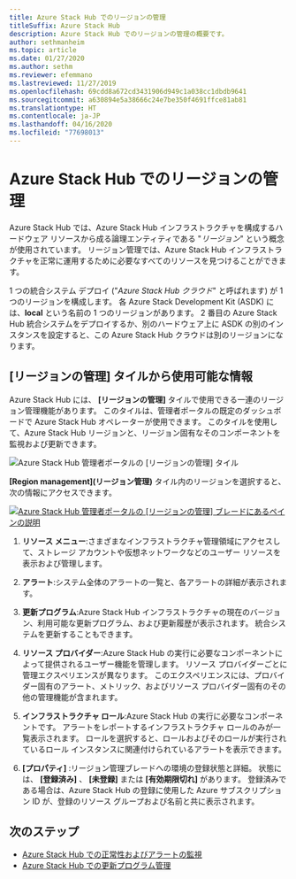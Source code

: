 ```yaml
---
title: Azure Stack Hub でのリージョンの管理
titleSuffix: Azure Stack Hub
description: Azure Stack Hub でのリージョンの管理の概要です。
author: sethmanheim
ms.topic: article
ms.date: 01/27/2020
ms.author: sethm
ms.reviewer: efemmano
ms.lastreviewed: 11/27/2019
ms.openlocfilehash: 69cdd8a672cd3431906d949c1a038cc1dbdb9641
ms.sourcegitcommit: a630894e5a38666c24e7be350f4691ffce81ab81
ms.translationtype: HT
ms.contentlocale: ja-JP
ms.lasthandoff: 04/16/2020
ms.locfileid: "77698013"
---
```

# <a name="region-management-in-azure-stack-hub"></a>Azure Stack Hub でのリージョンの管理

Azure Stack Hub では、Azure Stack Hub インフラストラクチャを構成するハードウェア リソースから成る論理エンティティである "*リージョン*" という概念が使用されています。 リージョン管理では、Azure Stack Hub インフラストラクチャを正常に運用するために必要なすべてのリソースを見つけることができます。

1 つの統合システム デプロイ ("*Azure Stack Hub クラウド*" と呼ばれます) が 1 つのリージョンを構成します。 各 Azure Stack Development Kit (ASDK) には、**local** という名前の 1 つのリージョンがあります。 2 番目の Azure Stack Hub 統合システムをデプロイするか、別のハードウェア上に ASDK の別のインスタンスを設定すると、この Azure Stack Hub クラウドは別のリージョンになります。

## <a name="information-available-through-the-region-management-tile"></a>[リージョンの管理] タイルから使用可能な情報

Azure Stack Hub には、 **[リージョンの管理]** タイルで使用できる一連のリージョン管理機能があります。 このタイルは、管理者ポータルの既定のダッシュボードで Azure Stack Hub オペレーターが使用できます。 このタイルを使用して、Azure Stack Hub リージョンと、リージョン固有なそのコンポーネントを監視および更新できます。

![Azure Stack Hub 管理者ポータルの [リージョンの管理] タイル](media/azure-stack-region-management/image1.png)

**[Region management]\(リージョン管理\)** タイル内のリージョンを選択すると、次の情報にアクセスできます。

[![Azure Stack Hub 管理者ポータルの [リージョンの管理] ブレードにあるペインの説明](media/azure-stack-region-management/regionssm.png "Azure Stack Hub 管理者ポータルの [リージョンの管理] ブレード")](media/azure-stack-region-management/regions.png#lightbox)

1. **リソース メニュー**:さまざまなインフラストラクチャ管理領域にアクセスして、ストレージ アカウントや仮想ネットワークなどのユーザー リソースを表示および管理します。

2. **アラート**:システム全体のアラートの一覧と、各アラートの詳細が表示されます。

3. **更新プログラム**:Azure Stack Hub インフラストラクチャの現在のバージョン、利用可能な更新プログラム、および更新履歴が表示されます。 統合システムを更新することもできます。

4. **リソース プロバイダー**:Azure Stack Hub の実行に必要なコンポーネントによって提供されるユーザー機能を管理します。 リソース プロバイダーごとに管理エクスペリエンスが異なります。 このエクスペリエンスには、プロバイダー固有のアラート、メトリック、およびリソース プロバイダー固有のその他の管理機能が含まれます。

5. **インフラストラクチャ ロール**:Azure Stack Hub の実行に必要なコンポーネントです。 アラートをレポートするインフラストラクチャ ロールのみが一覧表示されます。 ロールを選択すると、ロールおよびそのロールが実行されているロール インスタンスに関連付けられているアラートを表示できます。

6. **[プロパティ]** :リージョン管理ブレードへの環境の登録状態と詳細。 状態には、 **[登録済み]** 、 **[未登録]** または **[有効期限切れ]** があります。 登録済みである場合は、Azure Stack Hub の登録に使用した Azure サブスクリプション ID が、登録のリソース グループおよび名前と共に表示されます。

## <a name="next-steps"></a>次のステップ

- [Azure Stack Hub での正常性およびアラートの監視](azure-stack-monitor-health.md)
- [Azure Stack Hub での更新プログラム管理](azure-stack-updates.md)
